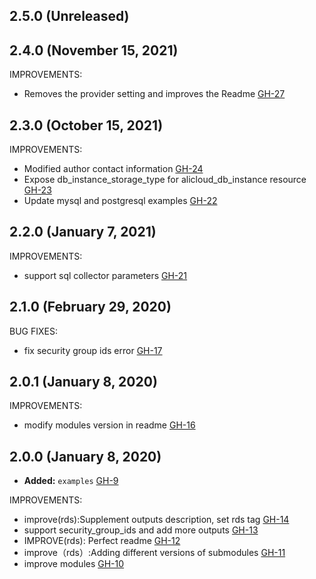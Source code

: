 ## 2.5.0 (Unreleased)
## 2.4.0 (November 15, 2021)

IMPROVEMENTS:

- Removes the provider setting and improves the Readme [GH-27](https://github.com/terraform-alicloud-modules/terraform-alicloud-rds/pull/27)

## 2.3.0 (October 15, 2021)

IMPROVEMENTS:
- Modified author contact information [GH-24](https://github.com/terraform-alicloud-modules/terraform-alicloud-rds/pull/24)
- Expose db_instance_storage_type for alicloud_db_instance resource [GH-23](https://github.com/terraform-alicloud-modules/terraform-alicloud-rds/pull/23)
- Update mysql and postgresql examples [GH-22](https://github.com/terraform-alicloud-modules/terraform-alicloud-rds/pull/22)

## 2.2.0 (January 7, 2021)

IMPROVEMENTS:

- support sql collector parameters [GH-21](https://github.com/terraform-alicloud-modules/terraform-alicloud-rds/pull/21)

## 2.1.0 (February 29, 2020)

BUG FIXES:

- fix security group ids error [GH-17](https://github.com/terraform-alicloud-modules/terraform-alicloud-rds/pull/17)

## 2.0.1 (January 8, 2020)

IMPROVEMENTS:

- modify modules version in readme [GH-16](https://github.com/terraform-alicloud-modules/terraform-alicloud-rds/pull/16)

## 2.0.0 (January 8, 2020)

- **Added:** `examples` [GH-9](https://github.com/terraform-alicloud-modules/terraform-alicloud-rds/pull/9)

IMPROVEMENTS:

- improve(rds):Supplement outputs description, set rds tag [GH-14](https://github.com/terraform-alicloud-modules/terraform-alicloud-rds/pull/14)
- support security_group_ids and add more outputs [GH-13](https://github.com/terraform-alicloud-modules/terraform-alicloud-rds/pull/13)
- IMPROVE(rds): Perfect readme [GH-12](https://github.com/terraform-alicloud-modules/terraform-alicloud-rds/pull/12)
- improve（rds）:Adding different versions of submodules [GH-11](https://github.com/terraform-alicloud-modules/terraform-alicloud-rds/pull/11)
- improve modules [GH-10](https://github.com/terraform-alicloud-modules/terraform-alicloud-rds/pull/10)
